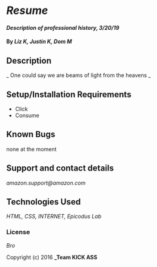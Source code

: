 # _Resume_

#### _Description of professional history, 3/20/19_

#### By _Liz K, Justin K, Dom M_

## Description

_ One could say we are beams of light from the heavens _

## Setup/Installation Requirements

* Click
* Consume



## Known Bugs

none at the moment

## Support and contact details

_amazon.support@amazon.com_

## Technologies Used

_HTML, CSS, INTERNET, Epicodus Lab_

### License

*Bro*

Copyright (c) 2016 **_Team KICK ASS**
